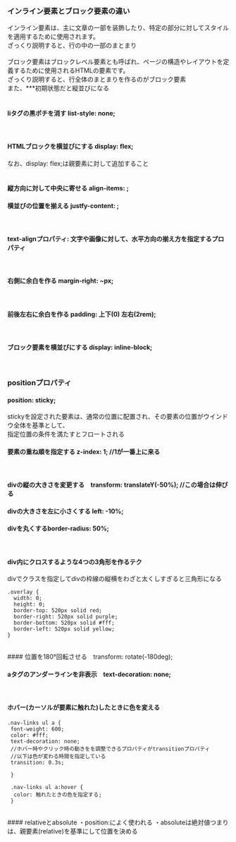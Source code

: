 ### インライン要素とブロック要素の違い  
インライン要素は、主に文章の一部を装飾したり、特定の部分に対してスタイルを適用するために使用されます。  
ざっくり説明すると、行の中の一部のまとまり  
<br />
ブロック要素はブロックレベル要素とも呼ばれ、ページの構造やレイアウトを定義するために使用されるHTMLの要素です。  
ざっくり説明すると、行全体のまとまりを作るのがブロック要素  
また、***初期状態だと縦並びになる  
<br />  

#### liタグの黒ポチを消す list-style: none;
<br />

#### HTMLブロックを横並びにする display: flex;  
なお、display: flex;は親要素に対して追加すること  
<br />

#### 縦方向に対して中央に寄せる align-items: ;  
#### 横並びの位置を揃える justfy-content: ;  
<br />

#### text-alignプロパティ: 文字や画像に対して、水平方向の揃え方を指定するプロパティ  
<br />

#### 右側に余白を作る margin-right: ~px; 
<br />

#### 前後左右に余白を作る padding: 上下(0) 左右(2rem);  
<br />

#### ブロック要素を横並びにする  display: inline-block;
<br />  
  
### positionプロパティ    
#### position: sticky;  
stickyを設定された要素は、通常の位置に配置され、その要素の位置がウインドウ全体を基準として、  
指定位置の条件を満たすとフロートされる
<br />

#### 要素の重ね順を指定する z-index: 1; //1が一番上に来る  
<br />

#### divの縦の大きさを変更する　transform: translateY(-50%); //この場合は伸びる  
#### divの大きさを左に小さくする left: -10%;
#### divを丸くするborder-radius: 50%; 
<br />

#### div内にクロスするような4つの3角形を作るテク  
divでクラスを指定してdivの枠線の縦横をわざと太くしすぎると三角形になる  

```
.overlay {
  width: 0;
  height: 0;
  border-top: 520px solid red;
  border-right: 520px solid purple;
  border-bottom: 520px solid #fff;
  border-left: 520px solid yellow;
}
```

<br />
#### 位置を180°回転させる　transform: rotate(-180deg);
<br />

#### aタグのアンダーラインを非表示　text-decoration: none;  
<br />

#### ホバー(カーソルが要素に触れた)したときに色を変える  
```
.nav-links ul a {
 font-weight: 600;
 color: #fff;
 text-decoration: none;
 //ホバー時やクリック時の動きをを調整できるプロパティがtransitionプロパティ
 //以下は色が変わる時間を指定している
 transition: 0.3s;
 
 }
 
 .nav-links ul a:hover {
  color: 触れたときの色を指定する;
 }
```
<br />
#### relativeとabsolute  
・position:によく使われる  
・absoluteは絶対値つまりは、親要素(relative)を基準にして位置を決める  

